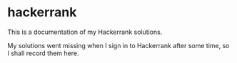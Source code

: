 # hackerrank
This is a documentation of my Hackerrank solutions.

My solutions went missing when I sign in to Hackerrank after some time, so I shall record them here.

